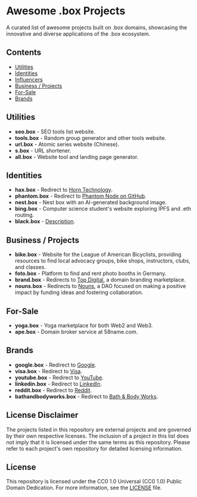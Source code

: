 # Awesome .box Projects

A curated list of awesome projects built on .box domains, showcasing the innovative and diverse applications of the .box ecosystem.

## Contents

- [Utilities](#utilities)
- [Identities](#identities)
- [Influencers](#influencers)
- [Business / Projects](#business--projects)
- [For-Sale](#for-sale)
- [Brands](#brands)

## Utilities

- **seo.box** - SEO tools list website.
- **tools.box** - Random group generator and other tools website.
- **url.box** - Atomic series website (Chinese).
- **s.box** - URL shortener.
- **all.box** - Website tool and landing page generator.

## Identities

- **hax.box** - Redirect to [Horn Technology](https://www.horn.technology/).
- **phantom.box** - Redirect to [Phantom Node on GitHub](https://github.com/phantom-node/).
- **nest.box** - Nest box with an AI-generated background image.
- **bing.box** - Computer science student's website exploring IPFS and .eth routing.
- **black.box** - [Description](#).

## Business / Projects

- **bike.box** - Website for the League of American Bicyclists, providing resources to find local advocacy groups, bike shops, instructors, clubs, and classes.
- **foto.box** - Platform to find and rent photo booths in Germany.
- **brand.box** - Redirects to [Top Digital](https://top.digital/), a domain branding marketplace.
- **nouns.box** - Redirects to [Nouns](https://nouns.wtf/), a DAO focused on making a positive impact by funding ideas and fostering collaboration.

## For-Sale

- **yoga.box** - Yoga marketplace for both Web2 and Web3.
- **ape.box** - Domain broker service at 58name.com.

## Brands

- **google.box** - Redirect to [Google](https://www.google.com/).
- **visa.box** - Redirect to [Visa](https://usa.visa.com/).
- **youtube.box** - Redirect to [YouTube](https://www.youtube.com/).
- **linkedin.box** - Redirect to [LinkedIn](https://www.linkedin.com/).
- **reddit.box** - Redirect to [Reddit](https://www.reddit.com/).
- **bathandbodyworks.box** - Redirect to [Bath & Body Works](https://www.bathandbodyworks.com/).

## License Disclaimer

The projects listed in this repository are external projects and are governed by their own respective licenses. The inclusion of a project in this list does not imply that it is licensed under the same terms as this repository. Please refer to each project's own repository for detailed licensing information.

## License

This repository is licensed under the CC0 1.0 Universal (CC0 1.0) Public Domain Dedication. For more information, see the [LICENSE](LICENSE) file.
